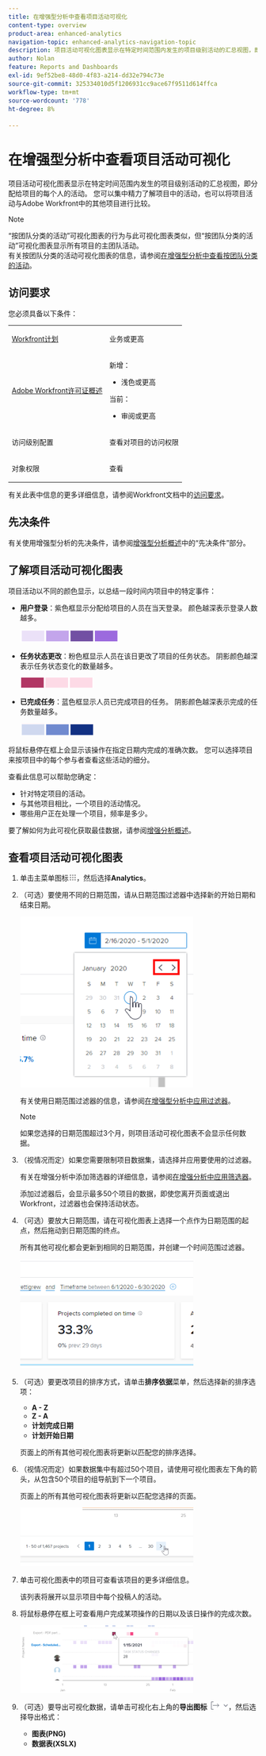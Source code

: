 ```yaml
---
title: 在增强型分析中查看项目活动可视化
content-type: overview
product-area: enhanced-analytics
navigation-topic: enhanced-analytics-navigation-topic
description: 项目活动可视化图表显示在特定时间范围内发生的项目级别活动的汇总视图，即分配给项目的每个人的活动。 您可以集中精力了解项目中的活动，也可以将项目活动与Adobe Workfront中的其他项目进行比较。
author: Nolan
feature: Reports and Dashboards
exl-id: 9ef52be8-48d0-4f83-a214-dd32e794c73e
source-git-commit: 325334010d5f1206931cc9ace67f9511d614ffca
workflow-type: tm+mt
source-wordcount: '778'
ht-degree: 8%

---
```


# 在增强型分析中查看项目活动可视化

<!-- Audited: 12/2023 -->

项目活动可视化图表显示在特定时间范围内发生的项目级别活动的汇总视图，即分配给项目的每个人的活动。 您可以集中精力了解项目中的活动，也可以将项目活动与Adobe Workfront中的其他项目进行比较。

>[!NOTE]
>
>“按团队分类的活动”可视化图表的行为与此可视化图表类似，但“按团队分类的活动”可视化图表显示所有项目的主团队活动。\
>有关按团队分类的活动可视化图表的信息，请参阅[在增强型分析中查看按团队分类的活动](../enhanced-analytics/activity-by-team-overview.md)。

## 访问要求

您必须具备以下条件：

<table style="table-layout:auto"> 
 <col> 
 <col> 
 <tbody> 
  <tr> 
   <td role="rowheader"><a href="https://www.workfront.com/plans" target="_blank">Workfront计划</a></td> 
   <td> <p>业务或更高</p> </td> 
  </tr> 
  <tr> 
   <td role="rowheader"><a href="../administration-and-setup/add-users/access-levels-and-object-permissions/wf-licenses.md" class="MCXref xref">Adobe Workfront许可证概述</a></td> 
   <td>   <p>新增：</p> 
   <ul><li>浅色或更高</li></ul>
   <p>当前：</p>
   <ul><li>审阅或更高</li></ul>
 </td> 
  </tr> 
  <tr> 
   <td role="rowheader">访问级别配置</td> 
   <td> <p>查看对项目的访问权限</p> <!--<p>Note: If you still don't have access, ask your Workfront administrator if they set additional restrictions in your access level.<br>For information on how a Workfront administrator can change your access level, see <a href="../administration-and-setup/add-users/configure-and-grant-access/create-modify-access-levels.md" class="MCXref xref">Create or modify custom access levels</a>.</p>--> </td> 
  </tr> 
  <tr> 
   <td role="rowheader">对象权限</td> 
   <td> <p>查看</p> <!--<p>For information on requesting additional access, see <a href="../workfront-basics/grant-and-request-access-to-objects/request-access.md" class="MCXref xref">Request access to objects </a>.</p>--> </td> 
  </tr> 
 </tbody> 
</table>

有关此表中信息的更多详细信息，请参阅Workfront文档中的[访问要求](/help/quicksilver/administration-and-setup/add-users/access-levels-and-object-permissions/access-level-requirements-in-documentation.md)。

## 先决条件

有关使用增强型分析的先决条件，请参阅[增强型分析概述](../enhanced-analytics/enhanced-analytics-overview.md)中的“先决条件”部分。

## 了解项目活动可视化图表

项目活动以不同的颜色显示，以总结一段时间内项目中的特定事件：

* **用户登录**：紫色框显示分配给项目的人员在当天登录。 颜色越深表示登录人数越多。

  ![用户已登录](assets/project-activity-users-logged-in.png)

* **任务状态更改**：粉色框显示人员在该日更改了项目的任务状态。 阴影颜色越深表示任务状态变化的数量越多。

  ![任务状态更改](assets/project-activity-task-status-changes.png)

* **已完成任务**：蓝色框显示人员已完成项目的任务。 阴影颜色越深表示完成的任务数量越多。

  ![任务已完成](assets/project-activity-tasks-completed.png)

将鼠标悬停在框上会显示该操作在指定日期内完成的准确次数。 您可以选择项目来按项目中的每个参与者查看这些活动的细分。

查看此信息可以帮助您确定：

* 针对特定项目的活动。
* 与其他项目相比，一个项目的活动情况。
* 哪些用户正在处理一个项目，频率是多少。

要了解如何为此可视化获取最佳数据，请参阅[增强分析概述](../enhanced-analytics/enhanced-analytics-overview.md)。

## 查看项目活动可视化图表

1. 单击主菜单图标![主菜单图标](assets/main-menu-icon-16x12.png)，然后选择&#x200B;**Analytics**。
1. （可选）要使用不同的日期范围，请从日期范围过滤器中选择新的开始日期和结束日期。

   ![选择日期范围](assets/filters-select-date-range-350x344.png)

   有关使用日期范围过滤器的信息，请参阅[在增强型分析中应用过滤器](../enhanced-analytics/use-enhanced-analytics-filters.md)。

   >[!NOTE]
   >
   >如果您选择的日期范围超过3个月，则项目活动可视化图表不会显示任何数据。

1. （视情况而定）如果您需要限制项目数据集，请选择并应用要使用的过滤器。

   有关在增强分析中添加筛选器的详细信息，请参阅[在增强分析中应用筛选器](../enhanced-analytics/use-enhanced-analytics-filters.md)。

   添加过滤器后，会显示最多50个项目的数据，即使您离开页面或退出Workfront，过滤器也会保持活动状态。

1. （可选）要放大日期范围，请在可视化图表上选择一个点作为日期范围的起点，然后拖动到日期范围的终点。

   所有其他可视化都会更新到相同的日期范围，并创建一个时间范围过滤器。

   ![时间范围筛选器](assets/timeframe-filter-350x220.png)

1. （可选）要更改项目的排序方式，请单击&#x200B;**排序依据**&#x200B;菜单，然后选择新的排序选项：

   * **A - Z**
   * **Z - A**
   * **计划完成日期**
   * **计划开始日期**

   页面上的所有其他可视化图表将更新以匹配您的排序选择。

1. （视情况而定）如果数据集中有超过50个项目，请使用可视化图表左下角的箭头，从包含50个项目的组导航到下一个项目。

   页面上的所有其他可视化图表将更新以匹配您选择的页面。

   ![分页](assets/pagination-350x118.png)

1. 单击可视化图表中的项目可查看该项目的更多详细信息。

   该列表将展开以显示项目中每个投稿人的活动。

1. 将鼠标悬停在框上可查看用户完成某项操作的日期以及该日操作的完成次数。

   ![活动弹出窗口](assets/project-activity-activity-pop-up-350x137.png)

1. （可选）要导出可视化数据，请单击可视化右上角的&#x200B;**导出图标** ![导出图标](assets/export.png)，然后选择导出格式：

   * **图表(PNG)**
   * **数据表(XSLX)**

